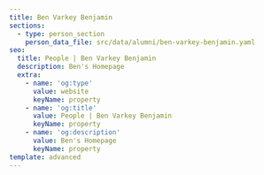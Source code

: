 ```yaml
---
title: Ben Varkey Benjamin
sections:
  - type: person_section
    person_data_file: src/data/alumni/ben-varkey-benjamin.yaml
seo:
  title: People | Ben Varkey Benjamin
  description: Ben's Homepage
  extra:
    - name: 'og:type'
      value: website
      keyName: property
    - name: 'og:title'
      value: People | Ben Varkey Benjamin
      keyName: property
    - name: 'og:description'
      value: Ben's Homepage
      keyName: property
template: advanced
---
```

